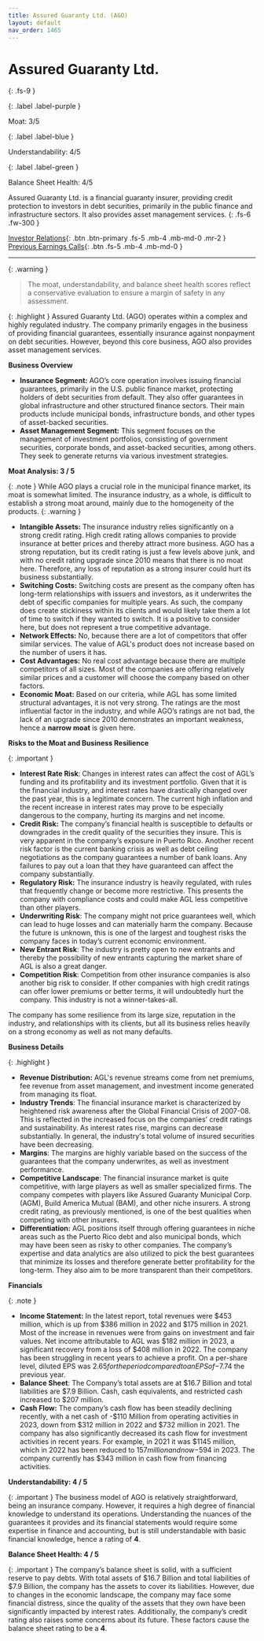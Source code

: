 ```yaml
---
title: Assured Guaranty Ltd. (AGO)
layout: default
nav_order: 1465
---
```


# Assured Guaranty Ltd.
{: .fs-9 }

{: .label .label-purple }

Moat: 3/5

{: .label .label-blue }

Understandability: 4/5

{: .label .label-green }

Balance Sheet Health: 4/5

Assured Guaranty Ltd. is a financial guaranty insurer, providing credit protection to investors in debt securities, primarily in the public finance and infrastructure sectors. It also provides asset management services.
{: .fs-6 .fw-300 }

[Investor Relations](https://www.google.com/search?q=AGO+investor+relations){: .btn .btn-primary .fs-5 .mb-4 .mb-md-0 .mr-2 }
[Previous Earnings Calls](https://discountingcashflows.com/company/AGO/transcripts/){: .btn .fs-5 .mb-4 .mb-md-0 }

---

{: .warning }
>The moat, understandability, and balance sheet health scores reflect a conservative evaluation to ensure a margin of safety in any assessment.



{: .highlight }
Assured Guaranty Ltd. (AGO) operates within a complex and highly regulated industry. The company primarily engages in the business of providing financial guarantees, essentially insurance against nonpayment on debt securities. However, beyond this core business, AGO also provides asset management services.

**Business Overview**

*   **Insurance Segment:** AGO’s core operation involves issuing financial guarantees, primarily in the U.S. public finance market, protecting holders of debt securities from default. They also offer guarantees in global infrastructure and other structured finance sectors. Their main products include municipal bonds, infrastructure bonds, and other types of asset-backed securities.
*   **Asset Management Segment:** This segment focuses on the management of investment portfolios, consisting of government securities, corporate bonds, and asset-backed securities, among others. They seek to generate returns via various investment strategies.

**Moat Analysis: 3 / 5**

{: .note }
While AGO plays a crucial role in the municipal finance market, its moat is somewhat limited. The insurance industry, as a whole, is difficult to establish a strong moat around, mainly due to the homogeneity of the products.
{: .warning }
*   **Intangible Assets:** The insurance industry relies significantly on a strong credit rating. High credit rating allows companies to provide insurance at better prices and thereby attract more business. AGO has a strong reputation, but its credit rating is just a few levels above junk, and with no credit rating upgrade since 2010 means that there is no moat here. Therefore, any loss of reputation as a strong insurer could hurt its business substantially.
*   **Switching Costs:** Switching costs are present as the company often has long-term relationships with issuers and investors, as it underwrites the debt of specific companies for multiple years. As such, the company does create stickiness within its clients and would likely take them a lot of time to switch if they wanted to switch. It is a positive to consider here, but does not represent a true competitive advantage.
*   **Network Effects:** No, because there are a lot of competitors that offer similar services. The value of AGL's product does not increase based on the number of users it has.
*  **Cost Advantages:** No real cost advantage because there are multiple competitors of all sizes. Most of the companies are offering relatively similar prices and a customer will choose the company based on other factors.
*   **Economic Moat:** Based on our criteria, while AGL has some limited structural advantages, it is not very strong. The ratings are the most influential factor in the industry, and while AGO’s ratings are not bad, the lack of an upgrade since 2010 demonstrates an important weakness, hence a **narrow moat** is given here.

**Risks to the Moat and Business Resilience**

{: .important }

*   **Interest Rate Risk**: Changes in interest rates can affect the cost of AGL’s funding and its profitability and its investment portfolio. Given that it is the financial industry, and interest rates have drastically changed over the past year, this is a legitimate concern. The current high inflation and the recent increase in interest rates may prove to be especially dangerous to the company, hurting its margins and net income.
*   **Credit Risk:** The company’s financial health is susceptible to defaults or downgrades in the credit quality of the securities they insure. This is very apparent in the company’s exposure in Puerto Rico. Another recent risk factor is the current banking crisis as well as debt ceiling negotiations as the company guarantees a number of bank loans. Any failures to pay out a loan that they have guaranteed can affect the company substantially.
*   **Regulatory Risk:** The insurance industry is heavily regulated, with rules that frequently change or become more restrictive. This presents the company with compliance costs and could make AGL less competitive than other players.
*   **Underwriting Risk**: The company might not price guarantees well, which can lead to huge losses and can materially harm the company. Because the future is unknown, this is one of the largest and toughest risks the company faces in today’s current economic environment.
*   **New Entrant Risk**: The industry is pretty open to new entrants and thereby the possibility of new entrants capturing the market share of AGL is also a great danger.
*   **Competition Risk**: Competition from other insurance companies is also another big risk to consider. If other companies with high credit ratings can offer lower premiums or better terms, it will undoubtedly hurt the company. This industry is not a winner-takes-all.

The company has some resilience from its large size, reputation in the industry, and relationships with its clients, but all its business relies heavily on a strong economy as well as not many defaults.

**Business Details**

{: .highlight }

*   **Revenue Distribution:** AGL's revenue streams come from net premiums, fee revenue from asset management, and investment income generated from managing its float.
*   **Industry Trends**: The financial insurance market is characterized by heightened risk awareness after the Global Financial Crisis of 2007-08. This is reflected in the increased focus on the companies’ credit ratings and sustainability. As interest rates rise, margins can decrease substantially. In general, the industry's total volume of insured securities have been decreasing.
*   **Margins**: The margins are highly variable based on the success of the guarantees that the company underwrites, as well as investment performance.
*   **Competitive Landscape**: The financial insurance market is quite competitive, with large players as well as smaller specialized firms. The company competes with players like Assured Guaranty Municipal Corp. (AGM), Build America Mutual (BAM), and other niche insurers. A strong credit rating, as previously mentioned, is one of the best qualities when competing with other insurers.
*   **Differentiation:** AGL positions itself through offering guarantees in niche areas such as the Puerto Rico debt and also municipal bonds, which may have been seen as risky to other companies. The company’s expertise and data analytics are also utilized to pick the best guarantees that minimize its losses and therefore generate better profitability for the long-term. They also aim to be more transparent than their competitors.

**Financials**

{: .note }

*   **Income Statement:** In the latest report, total revenues were $453 million, which is up from $386 million in 2022 and $175 million in 2021. Most of the increase in revenues were from gains on investment and fair values. Net income attributable to AGL was $182 million in 2023, a significant recovery from a loss of $408 million in 2022. The company has been struggling in recent years to achieve a profit. On a per-share level, diluted EPS was $2.65 for the period compared to an EPS of -$7.74 the previous year.
*   **Balance Sheet**: The Company’s total assets are at $16.7 Billion and total liabilities are $7.9 Billion. Cash, cash equivalents, and restricted cash increased to $207 million.
*   **Cash Flow:** The company’s cash flow has been steadily declining recently, with a net cash of -$110 Million from operating activities in 2023, down from $312 million in 2022 and $732 million in 2021. The company has also significantly decreased its cash flow for investment activities in recent years. For example, in 2021 it was $1145 million, which in 2022 has been reduced to $157 million and now -$594 in 2023. The company currently has $343 million in cash flow from financing activities.

**Understandability: 4 / 5**

{: .important }
The business model of AGO is relatively straightforward, being an insurance company. However, it requires a high degree of financial knowledge to understand its operations. Understanding the nuances of the guarantees it provides and its financial statements would require some expertise in finance and accounting, but is still understandable with basic financial knowledge, hence a rating of **4**.

**Balance Sheet Health: 4 / 5**

{: .important }
The company’s balance sheet is solid, with a sufficient reserve to pay debts. With total assets of $16.7 Billion and total liabilities of $7.9 Billion, the company has the assets to cover its liabilities. However, due to changes in the economic landscape, the company may face some financial distress, since the quality of the assets that they own have been significantly impacted by interest rates. Additionally, the company’s credit rating also raises some concerns about its future. These factors cause the balance sheet rating to be a **4**.
